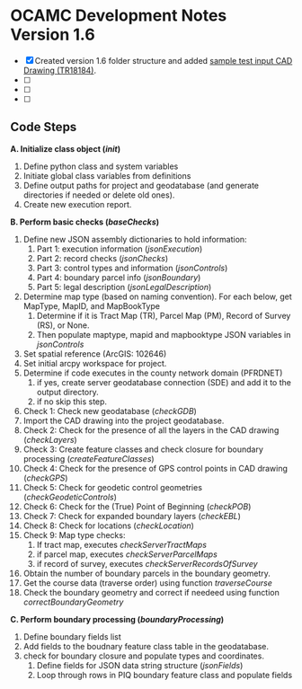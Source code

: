 # OCAMC Development Notes<br>Version 1.6

- [x] Created version 1.6 folder structure and added [sample test input CAD Drawing (TR18184)](/amc16/Test/Input/TR18184_PHASE2.dwg).
- [ ] 
- [ ] 
- [ ] 


## Code Steps


**A. Initialize class object (*init*)**
  1. Define python class and system variables
  2. Initiate global class variables from definitions
  3. Define output paths for project and geodatabase (and generate directories if needed or delete old ones).
  4. Create new execution report.

**B. Perform basic checks (*baseChecks*)**
  1. Define new JSON assembly dictionaries to hold information:
     1. Part 1: execution information (*jsonExecution*)
     2. Part 2: record checks (*jsonChecks*)
     3. Part 3: control types and information (*jsonControls*)
     4. Part 4: boundary parcel info (*jsonBoundary*)
     5. Part 5: legal description (*jsonLegalDescription*) 
  2. Determine map type (based on naming convention). For each below, get MapType, MapID, and MapBookType
     1. Determine if it is Tract Map (TR), Parcel Map (PM), Record of Survey (RS), or None.
     2. Then populate maptype, mapid and mapbooktype JSON variables in *jsonControls*   
  3. Set spatial reference (ArcGIS: 102646)
  4. Set initial arcpy workspace for project.
  5. Determine if code executes in the county network domain (PFRDNET)
      1. if yes, create server geodatabase connection (SDE) and add it to the output directory.
      2. if no skip this step.
  6. Check 1: Check new geodatabase (*checkGDB*)
  7. Import the CAD drawing into the project geodatabase.
  8. Check 2: Check for the presence of all the layers in the CAD drawing (*checkLayers*)
  9. Check 3: Create feature classes and check closure for boundary processing (*createFeatureClasses*)
  10. Check 4: Check for the presence of GPS control points in CAD drawing (*checkGPS*)
  11. Check 5: Check for geodetic control geometries (*checkGeodeticControls*)
  12. Check 6: Check for the (True) Point of Beginning (*checkPOB*)
  13. Check 7: Check for expanded boundary layers (*checkEBL*)
  14. Check 8: Check for locations (*checkLocation*)
  15. Check 9: Map type checks:
      1. If tract map, executes *checkServerTractMaps*
      2. if parcel map, executes *checkServerParcelMaps*
      3. if record of survey, executes *checkServerRecordsOfSurvey*
  16. Obtain the number of boundary parcels in the boundary geometry.
  17. Get the course data (traverse order) using function *traverseCourse*
  18. Check the boundary geometry and correct if needeed using function *correctBoundaryGeometry*

**C. Perform boundary processing (*boundaryProcessing*)**
  1. Define boundary fields list
  2. Add fields to the boudnary feature class table in the geodatabase.
  3. check for boundary closure and populate types and coordinates.
     1. Define fields for JSON data string structure (*jsonFields*)
     2. Loop through rows in PIQ boundary feature class and populate fields




